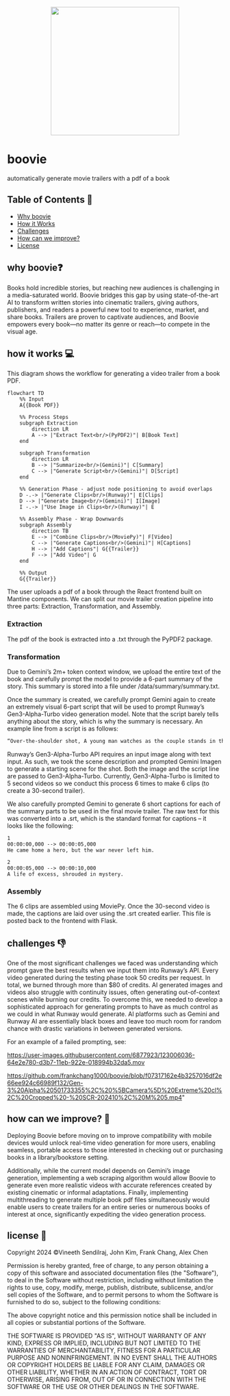 
<p align="center">
  <img src="https://github.com/frankchang1000/aiatl/blob/main/react-flask-app/assets/images/logo.png", width="300"/>
</p>

# boovie

automatically generate movie trailers with a pdf of a book

## Table of Contents 🧾
* [Why boovie](#why-boovie)
* [How it Works](#how-it-works-)
* [Challenges](#challenges-)
* [How can we improve?](#how-can-we-improve-)
* [License](#License)

## why boovie❓
Books hold incredible stories, but reaching new audiences is challenging in a media-saturated world. Boovie bridges this gap by using state-of-the-art AI to transform written stories into cinematic trailers, giving authors, publishers, and readers a powerful new tool to experience, market, and share books. Trailers are proven to captivate audiences, and Boovie empowers every book—no matter its genre or reach—to compete in the visual age. 

## how it works 💻

This diagram shows the workflow for generating a video trailer from a book PDF.

```mermaid
flowchart TD
    %% Input
    A{{Book PDF}}
    
    %% Process Steps
    subgraph Extraction
        direction LR
        A --> |"Extract Text<br/>(PyPDF2)"| B[Book Text]
    end
    
    subgraph Transformation
        direction LR
        B --> |"Summarize<br/>(Gemini)"| C[Summary]
        C --> |"Generate Script<br/>(Gemini)"| D[Script]
    end
    
    %% Generation Phase - adjust node positioning to avoid overlaps
    D -.-> |"Generate Clips<br/>(Runway)"| E[Clips]
    D --> |"Generate Image<br/>(Gemini)"| I[Image]
    I -.-> |"Use Image in Clips<br/>(Runway)"| E
    
    %% Assembly Phase - Wrap Downwards
    subgraph Assembly
        direction TB
        E --> |"Combine Clips<br/>(MoviePy)"| F[Video]
        C --> |"Generate Captions<br/>(Gemini)"| H[Captions]
        H --> |"Add Captions"| G{{Trailer}}
        F --> |"Add Video"| G
    end
    
    %% Output
    G{{Trailer}}
```

The user uploads a pdf of a book through the React frontend built on Mantine components. We can split our movie trailer creation pipeline into three parts: Extraction, Transformation, and Assembly.

### Extraction
The pdf of the book is extracted into a .txt through the PyPDF2 package.

### Transformation
Due to Gemini’s 2m+ token context window, we upload the entire text of the book and carefully prompt the model to provide a 6-part summary of the story. This summary is stored into a file under /data/summary/summary.txt.

Once the summary is created, we carefully prompt Gemini again to create an extremely visual 6-part script that will be used to prompt Runway’s Gen3-Alpha-Turbo video generation model. Note that the script barely tells anything about the story, which is why the summary is necessary. An example line from a script is as follows: 

```txt
“Over-the-shoulder shot, A young man watches as the couple stands in the heart of the lavish mansion, their backs to him, their faces lost in the moment. He watches them, his face clouded with a mix of sadness and concern. The scene is lit by a soft, warm light, casting a gentle glow on their faces. The camera slowly zooms in on the young man's face, revealing a mix of emotions - confusion, worry, and a hint of frustration. The film uses a gritty, realistic style, capturing the emotional turmoil of the moment. The mood is one of unease and growing suspicion.”
```

Runway’s Gen3-Alpha-Turbo API requires an input image along with text input. As such, we took the scene description and prompted Gemini Imagen to generate a starting scene for the shot. Both the image and the script line are passed to Gen3-Alpha-Turbo. Currently, Gen3-Alpha-Turbo is limited to 5 second videos so we conduct this process 6 times to make 6 clips (to create a 30-second trailer). 

We also carefully prompted Gemini to generate 6 short captions for each of the summary parts to be used in the final movie trailer. The raw text for this was converted into a .srt, which is the standard format for captions – it looks like the following:

```srt
1
00:00:00,000 --> 00:00:05,000
He came home a hero, but the war never left him.

2
00:00:05,000 --> 00:00:10,000
A life of excess, shrouded in mystery.
```

### Assembly
The 6 clips are assembled using MoviePy. Once the 30-second video is made, the captions are laid over using the .srt created earlier. This file is posted back to the frontend with Flask.


## challenges 👎

One of the most significant challenges we faced was understanding which prompt gave the best results when we input them into Runway’s API. Every video generated during the testing phase took 50 credits per request. In total, we burned through more than $80 of credits. AI generated images and videos also struggle with continuity issues, often generating out-of-context scenes while burning our credits. To overcome this, we needed to develop a sophisticated approach for generating prompts to have as much control as we could in what Runway would generate. AI platforms such as Gemini and Runway AI are essentially black boxes and leave too much room for random chance with drastic variations in between generated versions.

For an example of a failed prompting, see:

https://user-images.githubusercontent.com/6877923/123006036-64e2e780-d3b7-11eb-922e-018994b32da5.mov

https://github.com/frankchang1000/boovie/blob/f07317162e4b3257016df2e66ee924c66989f132/Gen-3%20Alpha%20501733355%2C%20%5BCamera%5D%20Extreme%20cl%2C%20Cropped%20-%20SCR-202410%2C%20M%205.mp4" 

## how can we improve? 🤔

Deploying Boovie before moving on to improve compatibility with mobile devices would unlock real-time video generation for more users, enabling seamless, portable access to those interested in checking out or purchasing books in a library/bookstore setting. 

Additionally, while the current model depends on Gemini’s image generation, implementing a web scraping algorithm would allow Boovie to generate even more realistic videos with accurate references created by existing cinematic or informal adaptations. Finally, implementing multithreading to generate multiple book pdf files simultaneously would enable users to create trailers for an entire series or numerous books of interest at once, significantly expediting the video generation process.

## license 📜

Copyright 2024 ©Vineeth Sendilraj, John Kim, Frank Chang, Alex Chen

Permission is hereby granted, free of charge, to any person obtaining a copy of this software and associated documentation files (the "Software"), to deal in the Software without restriction, including without limitation the rights to use, copy, modify, merge, publish, distribute, sublicense, and/or sell copies of the Software, and to permit persons to whom the Software is furnished to do so, subject to the following conditions:

The above copyright notice and this permission notice shall be included in all copies or substantial portions of the Software.

THE SOFTWARE IS PROVIDED "AS IS", WITHOUT WARRANTY OF ANY KIND, EXPRESS OR IMPLIED, INCLUDING BUT NOT LIMITED TO THE WARRANTIES OF MERCHANTABILITY, FITNESS FOR A PARTICULAR PURPOSE AND NONINFRINGEMENT. IN NO EVENT SHALL THE AUTHORS OR COPYRIGHT HOLDERS BE LIABLE FOR ANY CLAIM, DAMAGES OR OTHER LIABILITY, WHETHER IN AN ACTION OF CONTRACT, TORT OR OTHERWISE, ARISING FROM, OUT OF OR IN CONNECTION WITH THE SOFTWARE OR THE USE OR OTHER DEALINGS IN THE SOFTWARE.


